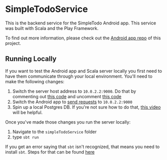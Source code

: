 # SimpleTodoService
This is the backend service for the SimpleTodo Android app. This service was built with Scala and the Play Framework.

To find out more information, please check out the [Android app repo](https://github.com/MackHartley/simpleTodoAndroid) of this project.

## Running Locally
If you want to test the Android app and Scala server locally you first need to have them communicate through your local environment. You'll need to make the following changes:
1) Switch the server host address to `10.0.2.2:9000`. Do that by commenting out [this code](https://github.com/MackHartley/SimpleTodoService/blob/master/conf/application.conf#L23) and uncomment [this code](https://github.com/MackHartley/SimpleTodoService/blob/master/conf/application.conf#L22)
2) Switch the Android app to [send requests](https://github.com/MackHartley/simpleTodoAndroid/blob/master/app/src/main/java/com/mackhartley/simpletodo/common/network/RetrofitConfig.kt#L4) to `10.0.2.2:9000`
3) Spin up a local Postgres DB. If you're not sure how to do that, [this video](https://www.youtube.com/watch?v=P9O1BuuUDBY&list=PLLMXbkbDbVt8tBiGc1y69BZdG8at1D7ZF&index=60) will be helpful.

Once you've made those changes you run the server locally:
1) Navigate to the `simpleTodoService` folder
2) type `sbt run`

If you get an error saying that `sbt` isn't recognized, that means you need to install `sbt`. Steps for that can be found [here](https://www.scala-sbt.org/1.x/docs/Installing-sbt-on-Mac.html)
